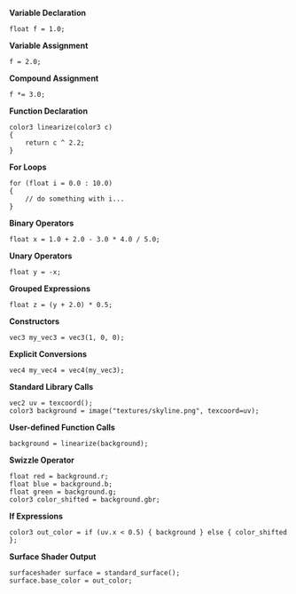 __Variable Declaration__
```
float f = 1.0;
```
__Variable Assignment__
```
f = 2.0;
```
__Compound Assignment__
```
f *= 3.0;
```
__Function Declaration__
```
color3 linearize(color3 c)
{
    return c ^ 2.2;
}
```
__For Loops__
```
for (float i = 0.0 : 10.0)
{
    // do something with i...
}
```
__Binary Operators__
```
float x = 1.0 + 2.0 - 3.0 * 4.0 / 5.0;
```
__Unary Operators__
```
float y = -x;
```
__Grouped Expressions__
```
float z = (y + 2.0) * 0.5;
```
__Constructors__
```
vec3 my_vec3 = vec3(1, 0, 0);
```
__Explicit Conversions__
```
vec4 my_vec4 = vec4(my_vec3);
```
__Standard Library Calls__
```
vec2 uv = texcoord();
color3 background = image("textures/skyline.png", texcoord=uv);
```
__User-defined Function Calls__
```
background = linearize(background);
```
__Swizzle Operator__
```
float red = background.r;
float blue = background.b;
float green = background.g;
color3 color_shifted = background.gbr;
```
__If Expressions__
```
color3 out_color = if (uv.x < 0.5) { background } else { color_shifted };
```
__Surface Shader Output__
```
surfaceshader surface = standard_surface();
surface.base_color = out_color;
```
